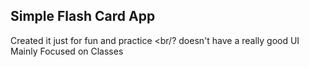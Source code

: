 ## Simple Flash Card App <br/>
Created it just for fun and practice <br/?
doesn't have a really good UI <br/>
Mainly Focused on Classes <br/>
